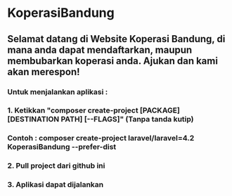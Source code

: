 # KoperasiBandung

## Selamat datang di Website Koperasi Bandung, di mana anda dapat mendaftarkan, maupun membubarkan koperasi anda. Ajukan dan kami akan merespon!

### Untuk menjalankan aplikasi :
### 1. Ketikkan "composer create-project [PACKAGE] [DESTINATION PATH] [--FLAGS]" (Tanpa tanda kutip)
###    Contoh : composer create-project laravel/laravel=4.2 KoperasiBandung --prefer-dist
### 2. Pull project dari github ini
### 3. Aplikasi dapat dijalankan